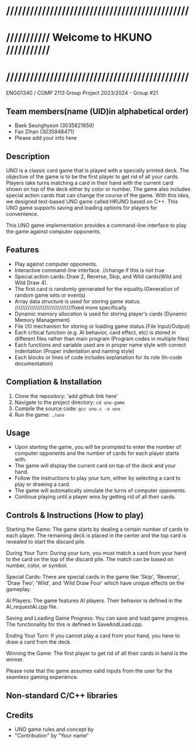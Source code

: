 # //////////////////////////////////////////////
# /////////// Welcome to HKUNO ///////////
# //////////////////////////////////////////////
ENGG1340 / COMP 2113 Group Project 2023/2024 - Group #21
## Team members(name (UID)in alphabetical order)
- Baek Seunghyeon (3035821659)
- Fan Zihan (3035948471)
- Please add your info here

## Description
UNO is a classic card game that is played with a specially printed deck. The objective of the game is to be the first player to get rid of all your cards. Players take turns matching a card in their hand with the current card shown on top of the deck either by color or number. The game also includes special action cards that can change the course of the game. With this idea, we designed text-based UNO game called HKUNO based on C++. This UNO game supports saving and loading options for players for convenience.  

This UNO game implementation provides a command-line interface to play the game against computer opponents.

## Features
- Play against computer opponents.
- Interactive command-line interface. //change if this is not true
- Special action cards: Draw 2, Reverse, Skip, and Wild cards(Wild and Wild Draw 4).
- The first card is randomly gernerated for the equality.(Generation of random game sets or events)
- Array data structure is used for storing game status. ///////////////////////////////fixed more specifically
- Dynamic memory allocation is used for storing player's cards (Dynamic Memory Management)
- File I/O mechanism for storing or loading game status.(File Input/Output)
- Each critical function (e.g. AI behavior, card effect, etc) is stored in different files rather than main program (Program codes in multiple files)
- Each functions and variable used are in proper name style with correct indentation (Proper indentation and naming style)
- Each blocks or lines of code includes explanation for its role (In-code documentation)

## Compliation & Installation
1. Clone the repository: 'add github link here'
2. Navigate to the project directory: `cd uno-game`
3. Compile the source code: `gcc uno.c -o uno`
4. Run the game: `./uno`

## Usage
- Upon starting the game, you will be prompted to enter the number of computer opponents and the number of cards for each player starts with.
- The game will display the current card on top of the deck and your hand.
- Follow the instructions to play your turn, either by selecting a card to play or drawing a card.
- The game will automatically simulate the turns of computer opponents.
- Continue playing until a player wins by getting rid of all their cards.

## Controls & Instructions (How to play)
Starting the Game: 
The game starts by dealing a certain number of cards to each player. The remaining deck is placed in the center and the top card is revealed to start the discard pile.

During Your Turn: 
During your turn, you must match a card from your hand to the card on the top of the discard pile. The match can be based on number, color, or symbol.

Special Cards: 
There are special cards in the game like 'Skip', 'Reverse', 'Draw Two', 'Wild', and 'Wild Draw Four' which have unique effects on the gameplay.

AI Players: 
The game features AI players. Their behavior is defined in the AI_requestAI.cpp file.

Saving and Loading Game Progress: 
You can save and load game progress. The functionality for this is defined in SaveAndLoad.cpp.

Ending Your Turn: 
If you cannot play a card from your hand, you have to draw a card from the deck.

Winning the Game: 
The first player to get rid of all their cards in hand is the winner.

Please note that the game assumes valid inputs from the user for the seamless gaming experience.

## Non-standard C/C++ libraries


## Credits
- UNO game rules and concept by
- "Contribution" by "Your name"
